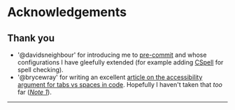 # Acknowledgements

## Thank you

* '@davidsneighbour' for introducing me to [pre-commit][precommit] and whose
configurations I have gleefully extended (for example adding
[CSpell][cspell] for spell checking).
* '@brycewray' for writing an excellent [article on the accessibility argument
for tabs vs spaces in code][tabaccess]. Hopefully I haven't taken that _too_
far (_[Note 1](../README.md#note-1)_).

--------

[cspell]: https://cspell.org
[precommit]: https://pre-commit.com
[tabaccess]: https://www.brycewray.com/posts/2022/06/accessibility-argument-tabs-spaces/
